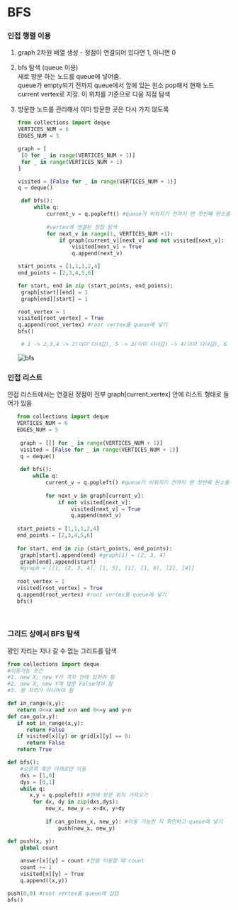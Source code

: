 # BFS
### 인접 행렬 이용
1. graph 2차원 배열 생성 - 정점이 연결되어 있다면 1, 아니면 0
2. bfs 탐색 (queue 이용) </br>
   새로 방문 하는 노드를 queue에 넣어줌. </br> queue가 empty되기 전까지 queue에서 앞에 있는 원소 pop해서 현재 노드 current vertex로 지정. 이 위치를 기준으로 다음 지점 탐색
3. 방문한 노드를 관리해서 이미 방문한 곳은 다시 가지 않도록
    
   ```python
   from collections import deque
   VERTICES_NUM = 6
   EDGES_NUM = 5
   
   graph = [
    [0 for _ in range(VERTICES_NUM + 1)]
    for _ in range(VERTICES_NUM + 1)
   ]
   
   visited = [False for _ in range(VERTICES_NUM + 1)]
   q = deque()
   
    def bfs():
        while q:
            current_v = q.popleft() #queue가 비워지기 전까지 맨 첫번째 원소를 뽑아 탐색
            
            #vertex에 연결된 정점 탐색
            for next_v in range(1, VERTICES_NUM +1):
                if graph[current_v][next_v] and not visited[next_v]:
                    visited[next_v] = True
                    q.append(next_v)
   
   start_points = [1,1,1,2,4]
   end_points = [2,3,4,5,6]
   
   for start, end in zip (start_points, end_points):
    graph[start][end] = 1
    graph[end][start] = 1
   
   root_vertex = 1
   visited[root_vertex] = True
   q.append(root_vertex) #root vertex를 queue에 넣기
   bfs()
   
    # 1 -> 2,3,4 -> 2(이미 다녀감), 5 -> 3(이미 다녀감) -> 4(이미 다녀감), 6
   ```
   ![bfs](https://user-images.githubusercontent.com/48678872/218516347-4fff5c47-d98f-448c-a328-a9f863fc188e.PNG)

### 인접 리스트 
인접 리스트에서는 연결된 정점이 전부 graph[current_vertex] 안에 리스트 형태로 들어가 있음

```python
   from collections import deque
   VERTICES_NUM = 6
   EDGES_NUM = 5
   
    graph = [[] for _ in range(VERTICES_NUM + 1)]
    visited = [False for _ in range(VERTICES_NUM + 1)]
    q = deque()
   
    def bfs():
        while q:
            current_v = q.popleft() #queue가 비워지기 전까지 맨 첫번째 원소를 뽑아 탐색
            
            for next_v in graph[current_v]:
                if not visited[next_v]:
                    visited[next_v] = True
                    q.append(next_v)
   
   start_points = [1,1,1,2,4]
   end_points = [2,3,4,5,6]
   
   for start, end in zip (start_points, end_points):
    graph[start].append(end) #graph[1] = [2, 3, 4]
    graph[end].append(start)
    #graph = [[], [2, 3, 4], [1, 5], [1], [1, 6], [2], [4]]
   
   root_vertex = 1
   visited[root_vertex] = True
   q.append(root_vertex) #root vertex를 queue에 넣기
   bfs()
   
    
```

### 그리드 상에서 BFS 탐색
꽝인 자리는 지나 갈 수 없는 그리드를 탐색
```python
from collections import deque
#이동가능 조건
#1. new X, new Y가 격자 안에 있어야 함
#2. new X, new Y에 방문 False여야 함
#3. 꽝 자리가 아니어야 함

def in_range(x,y):
   return 0<=x and x<n and 0<=y and y<n
def can_go(x,y):
   if not in_range(x,y):
      return False
   if visited[x][y] or grid[x][y] == 0:
      return False
   return True

def bfs():
    #오른쪽 혹은 아래로만 이동
    dxs = [1,0]
    dys = [0,1]
    while q:
       x,y = q.popleft() #현재 방문 위치 가져오기
        for dx, dy in zip(dxs,dys):
            new_x, new_y = x+dx, y+dy
            
            if can_go(nex_x, new_y): #이동 가능한 지 확인하고 queue에 넣기
                push(new_x, new_y)

def push(x, y):
    global count
    
    answer[x][y] = count #칸을 이동할 때 count 
    count += 1
    visited[x][y] = True
    q.append((x,y))

push(0,0) #root vertex를 queue에 삽입
bfs()
```
